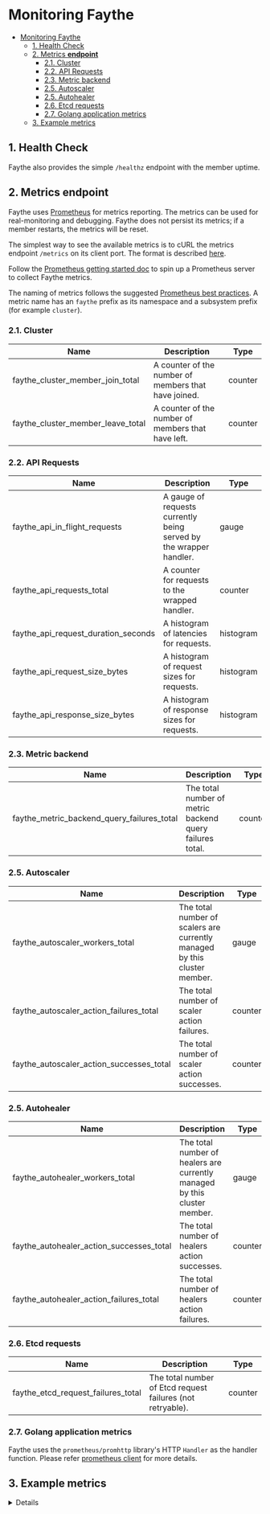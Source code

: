 # Monitoring Faythe

- [Monitoring Faythe](#monitoring-faythe)
  - [1. Health Check](#1-health-check)
  - [2. Metrics **endpoint**](#2-metrics-endpoint)
    - [2.1. Cluster](#21-cluster)
    - [2.2. API Requests](#22-api-requests)
    - [2.3. Metric backend](#23-metric-backend)
    - [2.5. Autoscaler](#25-autoscaler)
    - [2.5. Autohealer](#25-autohealer)
    - [2.6. Etcd requests](#26-etcd-requests)
    - [2.7. Golang application metrics](#27-golang-application-metrics)
  - [3. Example metrics](#3-example-metrics)

## 1. Health Check

Faythe also provides the simple `/healthz` endpoint with the member uptime.

## 2. Metrics **endpoint**

Faythe uses [Prometheus](https://prometheus.io/) for metrics reporting. The metrics can be used for real-monitoring and debugging. Faythe does not persist its metrics; if a member restarts, the metrics will be reset.

The simplest way to see the available metrics is to cURL the metrics endpoint `/metrics` on its client port. The format is described [here](https://prometheus.io/docs/instrumenting/exposition_formats/).

Follow the [Prometheus getting started doc](https://prometheus.io/docs/prometheus/latest/getting_started/) to spin up a Prometheus server to collect Faythe metrics.

The naming of metrics follows the suggested [Prometheus best practices](https://prometheus.io/docs/practices/naming/). A metric name has an `faythe` prefix as its namespace and a subsystem prefix (for example `cluster`).

### 2.1. Cluster

| Name                              | Description                                          | Type    |
| --------------------------------- | ---------------------------------------------------- | ------- |
| faythe_cluster_member_join_total  | A counter of the number of members that have joined. | counter |
| faythe_cluster_member_leave_total | A counter of the number of members that have left.   | counter |

### 2.2. API Requests

| Name                                | Description                                                        | Type      |
| ----------------------------------- | ------------------------------------------------------------------ | --------- |
| faythe_api_in_flight_requests       | A gauge of requests currently being served by the wrapper handler. | gauge     |
| faythe_api_requests_total           | A counter for requests to the wrapped handler.                     | counter   |
| faythe_api_request_duration_seconds | A histogram of latencies for requests.                             | histogram |
| faythe_api_request_size_bytes       | A histogram of request sizes for requests.                         | histogram |
| faythe_api_response_size_bytes      | A histogram of response sizes for requests.                        | histogram |

### 2.3. Metric backend

| Name                                       | Description                                              | Type    |
| ------------------------------------------ | -------------------------------------------------------- | ------- |
| faythe_metric_backend_query_failures_total | The total number of metric backend query failures total. | counter |

### 2.5. Autoscaler

| Name                                     | Description                                                               | Type    |
| ---------------------------------------- | ------------------------------------------------------------------------- | ------- |
| faythe_autoscaler_workers_total          | The total number of scalers are currently managed by this cluster member. | gauge   |
| faythe_autoscaler_action_failures_total  | The total number of scaler action failures.                               | counter |
| faythe_autoscaler_action_successes_total | The total number of scaler action successes.                              | counter |

### 2.5. Autohealer

| Name                                     | Description                                                               | Type    |
| ---------------------------------------- | ------------------------------------------------------------------------- | ------- |
| faythe_autohealer_workers_total          | The total number of healers are currently managed by this cluster member. | gauge   |
| faythe_autohealer_action_successes_total | The total number of healers action successes.                             | counter |
| faythe_autohealer_action_failures_total  | The total number of healers action failures.                              | counter |

### 2.6. Etcd requests

| Name                               | Description                                                | Type    |
| ---------------------------------- | ---------------------------------------------------------- | ------- |
| faythe_etcd_request_failures_total | The total number of Etcd request failures (not retryable). | counter |

### 2.7. Golang application metrics

Faythe uses the `prometheus/promhttp` library's HTTP `Handler` as the handler function. Please refer [prometheus client](https://github.com/prometheus/client_golang/blob/master/prometheus/) for more details.

## 3. Example metrics

<details>
    <summary>Details</summary>

    # HELP faythe_api_in_flight_requests A gauge of requests currently being served by the wrapper handler.
    # TYPE faythe_api_in_flight_requests gauge
    faythe_api_in_flight_requests 0
    # HELP faythe_api_request_duration_seconds A histogram of latencies for requests.
    # TYPE faythe_api_request_duration_seconds histogram
    faythe_api_request_duration_seconds_bucket{code="200",handler="/",method="get",le="0.05"} 1
    faythe_api_request_duration_seconds_bucket{code="200",handler="/",method="get",le="0.1"} 1
    faythe_api_request_duration_seconds_bucket{code="200",handler="/",method="get",le="0.25"} 1
    faythe_api_request_duration_seconds_bucket{code="200",handler="/",method="get",le="0.5"} 1
    faythe_api_request_duration_seconds_bucket{code="200",handler="/",method="get",le="0.75"} 1
    faythe_api_request_duration_seconds_bucket{code="200",handler="/",method="get",le="1"} 1
    faythe_api_request_duration_seconds_bucket{code="200",handler="/",method="get",le="2"} 1
    faythe_api_request_duration_seconds_bucket{code="200",handler="/",method="get",le="5"} 1
    faythe_api_request_duration_seconds_bucket{code="200",handler="/",method="get",le="20"} 1
    faythe_api_request_duration_seconds_bucket{code="200",handler="/",method="get",le="60"} 1
    faythe_api_request_duration_seconds_bucket{code="200",handler="/",method="get",le="+Inf"} 1
    faythe_api_request_duration_seconds_sum{code="200",handler="/",method="get"} 0.000208033
    faythe_api_request_duration_seconds_count{code="200",handler="/",method="get"} 1
    faythe_api_request_duration_seconds_bucket{code="200",handler="/clouds",method="get",le="0.05"} 1
    faythe_api_request_duration_seconds_bucket{code="200",handler="/clouds",method="get",le="0.1"} 1
    faythe_api_request_duration_seconds_bucket{code="200",handler="/clouds",method="get",le="0.25"} 1
    faythe_api_request_duration_seconds_bucket{code="200",handler="/clouds",method="get",le="0.5"} 1
    faythe_api_request_duration_seconds_bucket{code="200",handler="/clouds",method="get",le="0.75"} 1
    faythe_api_request_duration_seconds_bucket{code="200",handler="/clouds",method="get",le="1"} 1
    faythe_api_request_duration_seconds_bucket{code="200",handler="/clouds",method="get",le="2"} 1
    faythe_api_request_duration_seconds_bucket{code="200",handler="/clouds",method="get",le="5"} 1
    faythe_api_request_duration_seconds_bucket{code="200",handler="/clouds",method="get",le="20"} 1
    faythe_api_request_duration_seconds_bucket{code="200",handler="/clouds",method="get",le="60"} 1
    faythe_api_request_duration_seconds_bucket{code="200",handler="/clouds",method="get",le="+Inf"} 1
    faythe_api_request_duration_seconds_sum{code="200",handler="/clouds",method="get"} 0.000548039
    faythe_api_request_duration_seconds_count{code="200",handler="/clouds",method="get"} 1
    faythe_api_request_duration_seconds_bucket{code="200",handler="/clouds/openstack",method="post",le="0.05"} 1
    faythe_api_request_duration_seconds_bucket{code="200",handler="/clouds/openstack",method="post",le="0.1"} 1
    faythe_api_request_duration_seconds_bucket{code="200",handler="/clouds/openstack",method="post",le="0.25"} 1
    faythe_api_request_duration_seconds_bucket{code="200",handler="/clouds/openstack",method="post",le="0.5"} 1
    faythe_api_request_duration_seconds_bucket{code="200",handler="/clouds/openstack",method="post",le="0.75"} 1
    faythe_api_request_duration_seconds_bucket{code="200",handler="/clouds/openstack",method="post",le="1"} 1
    faythe_api_request_duration_seconds_bucket{code="200",handler="/clouds/openstack",method="post",le="2"} 1
    faythe_api_request_duration_seconds_bucket{code="200",handler="/clouds/openstack",method="post",le="5"} 1
    faythe_api_request_duration_seconds_bucket{code="200",handler="/clouds/openstack",method="post",le="20"} 1
    faythe_api_request_duration_seconds_bucket{code="200",handler="/clouds/openstack",method="post",le="60"} 1
    faythe_api_request_duration_seconds_bucket{code="200",handler="/clouds/openstack",method="post",le="+Inf"} 1
    faythe_api_request_duration_seconds_sum{code="200",handler="/clouds/openstack",method="post"} 0.001105333
    faythe_api_request_duration_seconds_count{code="200",handler="/clouds/openstack",method="post"} 1
    faythe_api_request_duration_seconds_bucket{code="200",handler="/scalers/d63298fe766d54fa1de16184cd4bec35",method="post",le="0.05"} 1
    faythe_api_request_duration_seconds_bucket{code="200",handler="/scalers/d63298fe766d54fa1de16184cd4bec35",method="post",le="0.1"} 1
    faythe_api_request_duration_seconds_bucket{code="200",handler="/scalers/d63298fe766d54fa1de16184cd4bec35",method="post",le="0.25"} 1
    faythe_api_request_duration_seconds_bucket{code="200",handler="/scalers/d63298fe766d54fa1de16184cd4bec35",method="post",le="0.5"} 1
    faythe_api_request_duration_seconds_bucket{code="200",handler="/scalers/d63298fe766d54fa1de16184cd4bec35",method="post",le="0.75"} 1
    faythe_api_request_duration_seconds_bucket{code="200",handler="/scalers/d63298fe766d54fa1de16184cd4bec35",method="post",le="1"} 1
    faythe_api_request_duration_seconds_bucket{code="200",handler="/scalers/d63298fe766d54fa1de16184cd4bec35",method="post",le="2"} 1
    faythe_api_request_duration_seconds_bucket{code="200",handler="/scalers/d63298fe766d54fa1de16184cd4bec35",method="post",le="5"} 1
    faythe_api_request_duration_seconds_bucket{code="200",handler="/scalers/d63298fe766d54fa1de16184cd4bec35",method="post",le="20"} 1
    faythe_api_request_duration_seconds_bucket{code="200",handler="/scalers/d63298fe766d54fa1de16184cd4bec35",method="post",le="60"} 1
    faythe_api_request_duration_seconds_bucket{code="200",handler="/scalers/d63298fe766d54fa1de16184cd4bec35",method="post",le="+Inf"} 1
    faythe_api_request_duration_seconds_sum{code="200",handler="/scalers/d63298fe766d54fa1de16184cd4bec35",method="post"} 0.001696953
    faythe_api_request_duration_seconds_count{code="200",handler="/scalers/d63298fe766d54fa1de16184cd4bec35",method="post"} 1
    # HELP faythe_api_request_size_bytes A histogram of request sizes for requests.
    # TYPE faythe_api_request_size_bytes histogram
    faythe_api_request_size_bytes_bucket{code="200",handler="/",method="get",le="100"} 0
    faythe_api_request_size_bytes_bucket{code="200",handler="/",method="get",le="1000"} 1
    faythe_api_request_size_bytes_bucket{code="200",handler="/",method="get",le="10000"} 1
    faythe_api_request_size_bytes_bucket{code="200",handler="/",method="get",le="100000"} 1
    faythe_api_request_size_bytes_bucket{code="200",handler="/",method="get",le="1e+06"} 1
    faythe_api_request_size_bytes_bucket{code="200",handler="/",method="get",le="1e+07"} 1
    faythe_api_request_size_bytes_bucket{code="200",handler="/",method="get",le="1e+08"} 1
    faythe_api_request_size_bytes_bucket{code="200",handler="/",method="get",le="+Inf"} 1
    faythe_api_request_size_bytes_sum{code="200",handler="/",method="get"} 344
    faythe_api_request_size_bytes_count{code="200",handler="/",method="get"} 1
    faythe_api_request_size_bytes_bucket{code="200",handler="/clouds",method="get",le="100"} 0
    faythe_api_request_size_bytes_bucket{code="200",handler="/clouds",method="get",le="1000"} 1
    faythe_api_request_size_bytes_bucket{code="200",handler="/clouds",method="get",le="10000"} 1
    faythe_api_request_size_bytes_bucket{code="200",handler="/clouds",method="get",le="100000"} 1
    faythe_api_request_size_bytes_bucket{code="200",handler="/clouds",method="get",le="1e+06"} 1
    faythe_api_request_size_bytes_bucket{code="200",handler="/clouds",method="get",le="1e+07"} 1
    faythe_api_request_size_bytes_bucket{code="200",handler="/clouds",method="get",le="1e+08"} 1
    faythe_api_request_size_bytes_bucket{code="200",handler="/clouds",method="get",le="+Inf"} 1
    faythe_api_request_size_bytes_sum{code="200",handler="/clouds",method="get"} 422
    faythe_api_request_size_bytes_count{code="200",handler="/clouds",method="get"} 1
    faythe_api_request_size_bytes_bucket{code="200",handler="/clouds/openstack",method="post",le="100"} 0
    faythe_api_request_size_bytes_bucket{code="200",handler="/clouds/openstack",method="post",le="1000"} 1
    faythe_api_request_size_bytes_bucket{code="200",handler="/clouds/openstack",method="post",le="10000"} 1
    faythe_api_request_size_bytes_bucket{code="200",handler="/clouds/openstack",method="post",le="100000"} 1
    faythe_api_request_size_bytes_bucket{code="200",handler="/clouds/openstack",method="post",le="1e+06"} 1
    faythe_api_request_size_bytes_bucket{code="200",handler="/clouds/openstack",method="post",le="1e+07"} 1
    faythe_api_request_size_bytes_bucket{code="200",handler="/clouds/openstack",method="post",le="1e+08"} 1
    faythe_api_request_size_bytes_bucket{code="200",handler="/clouds/openstack",method="post",le="+Inf"} 1
    faythe_api_request_size_bytes_sum{code="200",handler="/clouds/openstack",method="post"} 615
    faythe_api_request_size_bytes_count{code="200",handler="/clouds/openstack",method="post"} 1
    faythe_api_request_size_bytes_bucket{code="200",handler="/scalers/d63298fe766d54fa1de16184cd4bec35",method="post",le="100"} 0
    faythe_api_request_size_bytes_bucket{code="200",handler="/scalers/d63298fe766d54fa1de16184cd4bec35",method="post",le="1000"} 0
    faythe_api_request_size_bytes_bucket{code="200",handler="/scalers/d63298fe766d54fa1de16184cd4bec35",method="post",le="10000"} 1
    faythe_api_request_size_bytes_bucket{code="200",handler="/scalers/d63298fe766d54fa1de16184cd4bec35",method="post",le="100000"} 1
    faythe_api_request_size_bytes_bucket{code="200",handler="/scalers/d63298fe766d54fa1de16184cd4bec35",method="post",le="1e+06"} 1
    faythe_api_request_size_bytes_bucket{code="200",handler="/scalers/d63298fe766d54fa1de16184cd4bec35",method="post",le="1e+07"} 1
    faythe_api_request_size_bytes_bucket{code="200",handler="/scalers/d63298fe766d54fa1de16184cd4bec35",method="post",le="1e+08"} 1
    faythe_api_request_size_bytes_bucket{code="200",handler="/scalers/d63298fe766d54fa1de16184cd4bec35",method="post",le="+Inf"} 1
    faythe_api_request_size_bytes_sum{code="200",handler="/scalers/d63298fe766d54fa1de16184cd4bec35",method="post"} 1081
    faythe_api_request_size_bytes_count{code="200",handler="/scalers/d63298fe766d54fa1de16184cd4bec35",method="post"} 1
    # HELP faythe_api_requests_total A counter for requests to the wrapped handler.
    # TYPE faythe_api_requests_total counter
    faythe_api_requests_total{code="200",handler="/",method="get"} 1
    faythe_api_requests_total{code="200",handler="/clouds",method="get"} 1
    faythe_api_requests_total{code="200",handler="/clouds/openstack",method="post"} 1
    faythe_api_requests_total{code="200",handler="/scalers/d63298fe766d54fa1de16184cd4bec35",method="post"} 1
    # HELP faythe_api_response_size_bytes A histogram of response sizes for requests.
    # TYPE faythe_api_response_size_bytes histogram
    faythe_api_response_size_bytes_bucket{code="200",handler="/",method="get",le="100"} 1
    faythe_api_response_size_bytes_bucket{code="200",handler="/",method="get",le="1000"} 1
    faythe_api_response_size_bytes_bucket{code="200",handler="/",method="get",le="10000"} 1
    faythe_api_response_size_bytes_bucket{code="200",handler="/",method="get",le="100000"} 1
    faythe_api_response_size_bytes_bucket{code="200",handler="/",method="get",le="1e+06"} 1
    faythe_api_response_size_bytes_bucket{code="200",handler="/",method="get",le="1e+07"} 1
    faythe_api_response_size_bytes_bucket{code="200",handler="/",method="get",le="1e+08"} 1
    faythe_api_response_size_bytes_bucket{code="200",handler="/",method="get",le="+Inf"} 1
    faythe_api_response_size_bytes_sum{code="200",handler="/",method="get"} 34
    faythe_api_response_size_bytes_count{code="200",handler="/",method="get"} 1
    faythe_api_response_size_bytes_bucket{code="200",handler="/clouds",method="get",le="100"} 0
    faythe_api_response_size_bytes_bucket{code="200",handler="/clouds",method="get",le="1000"} 1
    faythe_api_response_size_bytes_bucket{code="200",handler="/clouds",method="get",le="10000"} 1
    faythe_api_response_size_bytes_bucket{code="200",handler="/clouds",method="get",le="100000"} 1
    faythe_api_response_size_bytes_bucket{code="200",handler="/clouds",method="get",le="1e+06"} 1
    faythe_api_response_size_bytes_bucket{code="200",handler="/clouds",method="get",le="1e+07"} 1
    faythe_api_response_size_bytes_bucket{code="200",handler="/clouds",method="get",le="1e+08"} 1
    faythe_api_response_size_bytes_bucket{code="200",handler="/clouds",method="get",le="+Inf"} 1
    faythe_api_response_size_bytes_sum{code="200",handler="/clouds",method="get"} 549
    faythe_api_response_size_bytes_count{code="200",handler="/clouds",method="get"} 1
    faythe_api_response_size_bytes_bucket{code="200",handler="/clouds/openstack",method="post",le="100"} 1
    faythe_api_response_size_bytes_bucket{code="200",handler="/clouds/openstack",method="post",le="1000"} 1
    faythe_api_response_size_bytes_bucket{code="200",handler="/clouds/openstack",method="post",le="10000"} 1
    faythe_api_response_size_bytes_bucket{code="200",handler="/clouds/openstack",method="post",le="100000"} 1
    faythe_api_response_size_bytes_bucket{code="200",handler="/clouds/openstack",method="post",le="1e+06"} 1
    faythe_api_response_size_bytes_bucket{code="200",handler="/clouds/openstack",method="post",le="1e+07"} 1
    faythe_api_response_size_bytes_bucket{code="200",handler="/clouds/openstack",method="post",le="1e+08"} 1
    faythe_api_response_size_bytes_bucket{code="200",handler="/clouds/openstack",method="post",le="+Inf"} 1
    faythe_api_response_size_bytes_sum{code="200",handler="/clouds/openstack",method="post"} 36
    faythe_api_response_size_bytes_count{code="200",handler="/clouds/openstack",method="post"} 1
    faythe_api_response_size_bytes_bucket{code="200",handler="/scalers/d63298fe766d54fa1de16184cd4bec35",method="post",le="100"} 1
    faythe_api_response_size_bytes_bucket{code="200",handler="/scalers/d63298fe766d54fa1de16184cd4bec35",method="post",le="1000"} 1
    faythe_api_response_size_bytes_bucket{code="200",handler="/scalers/d63298fe766d54fa1de16184cd4bec35",method="post",le="10000"} 1
    faythe_api_response_size_bytes_bucket{code="200",handler="/scalers/d63298fe766d54fa1de16184cd4bec35",method="post",le="100000"} 1
    faythe_api_response_size_bytes_bucket{code="200",handler="/scalers/d63298fe766d54fa1de16184cd4bec35",method="post",le="1e+06"} 1
    faythe_api_response_size_bytes_bucket{code="200",handler="/scalers/d63298fe766d54fa1de16184cd4bec35",method="post",le="1e+07"} 1
    faythe_api_response_size_bytes_bucket{code="200",handler="/scalers/d63298fe766d54fa1de16184cd4bec35",method="post",le="1e+08"} 1
    faythe_api_response_size_bytes_bucket{code="200",handler="/scalers/d63298fe766d54fa1de16184cd4bec35",method="post",le="+Inf"} 1
    faythe_api_response_size_bytes_sum{code="200",handler="/scalers/d63298fe766d54fa1de16184cd4bec35",method="post"} 36
    faythe_api_response_size_bytes_count{code="200",handler="/scalers/d63298fe766d54fa1de16184cd4bec35",method="post"} 1
    # HELP faythe_autohealer_workers_total The total number of healers are currently managed by this cluster member.
    # TYPE faythe_autohealer_workers_total gauge
    faythe_autohealer_workers_total{cluster="prod"} 0
    # HELP faythe_autoscaler_action_successes_total The total number of scaler action successes.
    # TYPE faythe_autoscaler_action_successes_total counter
    faythe_autoscaler_action_successes_total{cluster="prod",type="http"} 1
    # HELP faythe_autoscaler_workers_total The total number of scalers are currently managed by this cluster member.
    # TYPE faythe_autoscaler_workers_total gauge
    faythe_autoscaler_workers_total{cluster="prod"} 1
    # HELP faythe_cluster_member_info A metric with constant '1' value labeled by cluster id and member information
    # TYPE faythe_cluster_member_info gauge
    faythe_cluster_member_info{address="10.61.127.102",cluster="prod",id="4f111165872744e8b09329dcabfc51b7",name="VTN-KIENNT65"} 1
    # HELP faythe_cluster_member_join_total A counter of the number of members that have joined.
    # TYPE faythe_cluster_member_join_total counter
    faythe_cluster_member_join_total 0
    # HELP faythe_cluster_member_leave_total A counter of the number of members that have left.
    # TYPE faythe_cluster_member_leave_total counter
    faythe_cluster_member_leave_total 0
    # HELP faythe_metric_backend_query_failures_total The total number of metric backend query failures total.
    # TYPE faythe_metric_backend_query_failures_total counter
    faythe_metric_backend_query_failures_total{cluster="prod",endpoint="http://10.240.201.233:9095",type="prometheus"} 5
    # HELP faythe_etcd_request_failures_total The total number of Etcd request failures (not retryable).
    # TYPE faythe_etcd_request_failures_total counter
    faythe_etcd_request_failures_total{action="get",cluster="staging",path="/users/21232f297a57a5a743894a0e4a801fc3"} 1
    faythe_etcd_request_failures_total{action="put",cluster="staging",path="/nresolvers/87f086a3b8cab595dc69c9a4b57359ca/0f4a921b271d68158b50038b6c4c8d7b"} 1
    # HELP go_gc_duration_seconds A summary of the GC invocation durations.
    # TYPE go_gc_duration_seconds summary
    go_gc_duration_seconds{quantile="0"} 2.4959e-05
    go_gc_duration_seconds{quantile="0.25"} 2.4959e-05
    go_gc_duration_seconds{quantile="0.5"} 3.3715e-05
    go_gc_duration_seconds{quantile="0.75"} 5.0933e-05
    go_gc_duration_seconds{quantile="1"} 5.0933e-05
    go_gc_duration_seconds_sum 0.000109607
    go_gc_duration_seconds_count 3
    # HELP go_goroutines Number of goroutines that currently exist.
    # TYPE go_goroutines gauge
    go_goroutines 42
    # HELP go_info Information about the Go environment.
    # TYPE go_info gauge
    go_info{version="go1.12.7"} 1
    # HELP go_memstats_alloc_bytes Number of bytes allocated and still in use.
    # TYPE go_memstats_alloc_bytes gauge
    go_memstats_alloc_bytes 2.973872e+06
    # HELP go_memstats_alloc_bytes_total Total number of bytes allocated, even if freed.
    # TYPE go_memstats_alloc_bytes_total counter
    go_memstats_alloc_bytes_total 8.284856e+06
    # HELP go_memstats_buck_hash_sys_bytes Number of bytes used by the profiling bucket hash table.
    # TYPE go_memstats_buck_hash_sys_bytes gauge
    go_memstats_buck_hash_sys_bytes 1.4445e+06
    # HELP go_memstats_frees_total Total number of frees.
    # TYPE go_memstats_frees_total counter
    go_memstats_frees_total 37230
    # HELP go_memstats_gc_cpu_fraction The fraction of this program's available CPU time used by the GC since the program started.
    # TYPE go_memstats_gc_cpu_fraction gauge
    go_memstats_gc_cpu_fraction 1.8169142736956888e-06
    # HELP go_memstats_gc_sys_bytes Number of bytes used for garbage collection system metadata.
    # TYPE go_memstats_gc_sys_bytes gauge
    go_memstats_gc_sys_bytes 2.377728e+06
    # HELP go_memstats_heap_alloc_bytes Number of heap bytes allocated and still in use.
    # TYPE go_memstats_heap_alloc_bytes gauge
    go_memstats_heap_alloc_bytes 2.973872e+06
    # HELP go_memstats_heap_idle_bytes Number of heap bytes waiting to be used.
    # TYPE go_memstats_heap_idle_bytes gauge
    go_memstats_heap_idle_bytes 6.1628416e+07
    # HELP go_memstats_heap_inuse_bytes Number of heap bytes that are in use.
    # TYPE go_memstats_heap_inuse_bytes gauge
    go_memstats_heap_inuse_bytes 4.530176e+06
    # HELP go_memstats_heap_objects Number of allocated objects.
    # TYPE go_memstats_heap_objects gauge
    go_memstats_heap_objects 14137
    # HELP go_memstats_heap_released_bytes Number of heap bytes released to OS.
    # TYPE go_memstats_heap_released_bytes gauge
    go_memstats_heap_released_bytes 0
    # HELP go_memstats_heap_sys_bytes Number of heap bytes obtained from system.
    # TYPE go_memstats_heap_sys_bytes gauge
    go_memstats_heap_sys_bytes 6.6158592e+07
    # HELP go_memstats_last_gc_time_seconds Number of seconds since 1970 of last garbage collection.
    # TYPE go_memstats_last_gc_time_seconds gauge
    go_memstats_last_gc_time_seconds 1.5762918055096064e+09
    # HELP go_memstats_lookups_total Total number of pointer lookups.
    # TYPE go_memstats_lookups_total counter
    go_memstats_lookups_total 0
    # HELP go_memstats_mallocs_total Total number of mallocs.
    # TYPE go_memstats_mallocs_total counter
    go_memstats_mallocs_total 51367
    # HELP go_memstats_mcache_inuse_bytes Number of bytes in use by mcache structures.
    # TYPE go_memstats_mcache_inuse_bytes gauge
    go_memstats_mcache_inuse_bytes 6944
    # HELP go_memstats_mcache_sys_bytes Number of bytes used for mcache structures obtained from system.
    # TYPE go_memstats_mcache_sys_bytes gauge
    go_memstats_mcache_sys_bytes 16384
    # HELP go_memstats_mspan_inuse_bytes Number of bytes in use by mspan structures.
    # TYPE go_memstats_mspan_inuse_bytes gauge
    go_memstats_mspan_inuse_bytes 50256
    # HELP go_memstats_mspan_sys_bytes Number of bytes used for mspan structures obtained from system.
    # TYPE go_memstats_mspan_sys_bytes gauge
    go_memstats_mspan_sys_bytes 65536
    # HELP go_memstats_next_gc_bytes Number of heap bytes when next garbage collection will take place.
    # TYPE go_memstats_next_gc_bytes gauge
    go_memstats_next_gc_bytes 4.194304e+06
    # HELP go_memstats_other_sys_bytes Number of bytes used for other system allocations.
    # TYPE go_memstats_other_sys_bytes gauge
    go_memstats_other_sys_bytes 1.273444e+06
    # HELP go_memstats_stack_inuse_bytes Number of bytes in use by the stack allocator.
    # TYPE go_memstats_stack_inuse_bytes gauge
    go_memstats_stack_inuse_bytes 950272
    # HELP go_memstats_stack_sys_bytes Number of bytes obtained from system for stack allocator.
    # TYPE go_memstats_stack_sys_bytes gauge
    go_memstats_stack_sys_bytes 950272
    # HELP go_memstats_sys_bytes Number of bytes obtained from system.
    # TYPE go_memstats_sys_bytes gauge
    go_memstats_sys_bytes 7.2286456e+07
    # HELP go_threads Number of OS threads created.
    # TYPE go_threads gauge
    go_threads 15
    # HELP process_cpu_seconds_total Total user and system CPU time spent in seconds.
    # TYPE process_cpu_seconds_total counter
    process_cpu_seconds_total 932.81
    # HELP process_max_fds Maximum number of open file descriptors.
    # TYPE process_max_fds gauge
    process_max_fds 1024
    # HELP process_open_fds Number of open file descriptors.
    # TYPE process_open_fds gauge
    process_open_fds 14
    # HELP process_resident_memory_bytes Resident memory size in bytes.
    # TYPE process_resident_memory_bytes gauge
    process_resident_memory_bytes 1.9349504e+07
    # HELP process_start_time_seconds Start time of the process since unix epoch in seconds.
    # TYPE process_start_time_seconds gauge
    process_start_time_seconds 1.57629143968e+09
    # HELP process_virtual_memory_bytes Virtual memory size in bytes.
    # TYPE process_virtual_memory_bytes gauge
    process_virtual_memory_bytes 1.111883776e+09
    # HELP process_virtual_memory_max_bytes Maximum amount of virtual memory available in bytes.
    # TYPE process_virtual_memory_max_bytes gauge
    process_virtual_memory_max_bytes -1
    # HELP promhttp_metric_handler_requests_in_flight Current number of scrapes being served.
    # TYPE promhttp_metric_handler_requests_in_flight gauge
    promhttp_metric_handler_requests_in_flight 1
    # HELP promhttp_metric_handler_requests_total Total number of scrapes by HTTP status code.
    # TYPE promhttp_metric_handler_requests_total counter
    promhttp_metric_handler_requests_total{code="200"} 4
    promhttp_metric_handler_requests_total{code="500"} 0
    promhttp_metric_handler_requests_total{code="503"} 0

</details>
